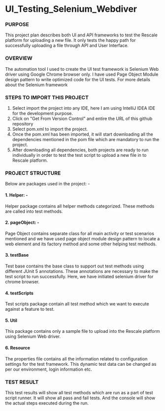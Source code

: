 # UI_Testing_Selenium_Webdiver

### PURPOSE
This project plan describes both UI and API frameworks to test the Rescale platform for uploading a new file.
It only tests the happy path for successfully uploading a file through API and User Interface.

### OVERVIEW
The automation tool I used to create the UI test framework is Selenium Web driver using
Google Chrome browser only. I have used Page Object Module design pattern to write optimized code
for the UI tests. For more details about the Selenium framework

### STEPS TO IMPORT THIS PROJECT
1. Select import the project into any IDE, here I am using IntelliJ IDEA IDE for the development purpose.
2. Click on "Get From Version Control" and entire the URL of this github repository
3. Select pom.xml to import the project.
4. Once the pom.xml has been imported, it will start downloading all the dependencies mentioned in the
pom file which are mandatory to run the project.
5. After downloading all dependencies, both projects are ready to run individually in order to test the test
script to upload a new file in to Rescale platform.

### PROJECT STRUCTURE
Below are packages used in the project: -
#### 1. Helper: -
Helper package contains all helper methods categorized. These methods are called into test methods.
#### 2. pageObject: -
Page Object contains separate class for all main activity or test scenarios mentioned and we have used page
object module design pattern to locate a web element and its factory method and some other helping test
methods.
#### 3. testBase
Test base contains the base class to support out test methods using different JUnit 5 annotations. These
annotations are necessary to make the test script to run successfully. Here, we have initiated selenium driver
for chrome browser.
#### 4. testScripts
Test scripts package contain all test method which we want to execute against a feature to test.
#### 5. Util
This package contains only a sample file to upload into the Rescale platform using Selenium Web driver.
#### 6. Resource
The properties file contains all the information related to configuration settings for the test framework.
This dynamic test data can be changed as per our environment, login information etc.

### TEST RESULT
This test results will show all test methods which are run as a part of test script runner. It will show all pass
and fail tests. And the console will show the actual steps executed during the run.
